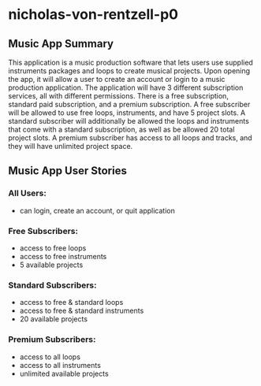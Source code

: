 # nicholas-von-rentzell-p0

## Music App Summary
This application is a music production software that lets users use supplied instruments packages and loops to create musical projects. Upon opening the app, it will allow a user to create an account or login to a music production application. The application will have 3 different subscription services, all with different permissions. There is a free subscription, standard paid subscription, and a premium subscription. A free subscriber will be allowed to use free loops, instruments, and have 5 project slots. A standard subscriber will additionally be allowed the loops and instruments that come with a standard subscription, as well as be allowed 20 total project slots. A premium subscriber has access to all loops and tracks, and they will have unlimited project space.

## Music App User Stories
### All Users:
- can login, create an account, or quit application
### Free Subscribers:
- access to free loops
- access to free instruments
- 5 available projects
### Standard Subscribers:
- access to free & standard loops
- access to free & standard instruments
- 20 available projects
### Premium Subscribers:
- access to all loops
- access to all instruments
- unlimited available projects
